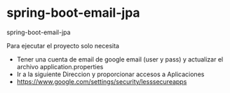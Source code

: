 # spring-boot-email-jpa
spring-boot-email-jpa

Para ejecutar el proyecto solo necesita
- Tener una cuenta de email de google email (user y pass) y actualizar el archivo application.properties
- Ir a la siguiente Direccion y proporcionar accesos a Aplicaciones 
- https://www.google.com/settings/security/lesssecureapps
